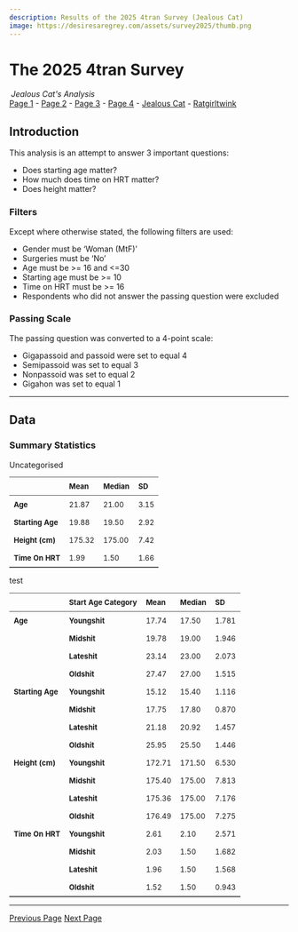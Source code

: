```yaml
---
description: Results of the 2025 4tran Survey (Jealous Cat)
image: https://desiresaregrey.com/assets/survey2025/thumb.png
---
```

<style type="text/css">
.tg {
  width: 100%;
  border-collapse: collapse;
  border-spacing: 0;
  font-size: 13px;
}

.tg th, .tg td {
  padding: 8px 8px;
  border: none;
  vertical-align: middle;
}

.tg thead tr {
  border-top: 1px solid #555;
  border-bottom: 1px solid #555;
}

.tg th {
  text-align: left;
  font-weight: bold;
}

.tg :is(td,th):first-child,
.tg tr > :is(td,th)[rowspan] + :is(td,th) {
  font-weight: bold;
}

.tg tbody tr:last-child {
  border-bottom: 2px solid #555;
}

.tg .tg-cly1 {
  text-align: left; 
  vertical-align: middle;
}
.tg .tg-0lax {
  text-align: left;
  vertical-align: top;
}
</style>

# The 2025 4tran Survey
<h6 style="margin: 0 0.2rem">Jealous Cat's Analysis</h6>

<div class="nav-links">
  <a href="/4transurvey2025/">Page 1</a> - 
  <a href="/4transurvey2025/2">Page 2</a> - 
  <a href="/4transurvey2025/3">Page 3</a> - 
  <a href="/4transurvey2025/4">Page 4</a> - 
  <!--<a href="/4transurvey2025/amekyras">Amekyras</a> -  -->
  <a href="/4transurvey2025/jealouscat" class="active">Jealous Cat</a> - 
  <a href="/4transurvey2025/ratgirltwink">Ratgirltwink</a>
</div>

## Introduction

This analysis is an attempt to answer 3 important questions:

- Does starting age matter?
- How much does time on HRT matter?
- Does height matter?

### Filters

Except where otherwise stated, the following filters are used:

- Gender must be ‘Woman (MtF)’
- Surgeries must be ‘No’
- Age must be >= 16 and <=30
- Starting age must be >= 10
- Time on HRT must be >= 16
- Respondents who did not answer the passing question were excluded

### Passing Scale

The passing question was converted to a 4-point scale:

- Gigapassoid and passoid were set to equal 4
- Semipassoid was set to equal 3
- Nonpassoid was set to equal 2
- Gigahon was set to equal 1

___

## Data

### Summary Statistics

<p style="margin-bottom: 0">Uncategorised</p>

<table class="tg"><thead>
  <tr>
    <th class="tg-lboi"></th>
    <th class="tg-lboi">Mean</th>
    <th class="tg-lboi">Median</th>
    <th class="tg-lboi">SD</th>
  </tr></thead>
<tbody>
  <tr>
    <td class="tg-0pky">Age</td>
    <td class="tg-0pky">21.87</td>
    <td class="tg-0pky">21.00</td>
    <td class="tg-0pky">3.15</td>
  </tr>
  <tr>
    <td class="tg-0pky">Starting Age</td>
    <td class="tg-0pky">19.88</td>
    <td class="tg-0pky">19.50</td>
    <td class="tg-0pky">2.92</td>
  </tr>
  <tr>
    <td class="tg-0pky">Height (cm)</td>
    <td class="tg-0pky">175.32</td>
    <td class="tg-0pky">175.00</td>
    <td class="tg-0pky">7.42</td>
  </tr>
  <tr>
    <td class="tg-0pky">Time On HRT</td>
    <td class="tg-0pky">1.99</td>
    <td class="tg-0pky">1.50</td>
    <td class="tg-0pky">1.66</td>
  </tr>
</tbody>
</table>

test

<table class="tg"><thead>
  <tr>
    <th class="tg-cly1"></th>
    <th class="tg-cly1">Start Age Category</th>
    <th class="tg-cly1">Mean</th>
    <th class="tg-cly1">Median</th>
    <th class="tg-cly1">SD</th>
  </tr></thead>
<tbody>
  <tr>
    <td class="tg-0lax" rowspan="4">Age</td>
    <td class="tg-0lax">Youngshit</td>
    <td class="tg-0lax">17.74</td>
    <td class="tg-0lax">17.50</td>
    <td class="tg-0lax">1.781</td>
  </tr>
  <tr>
    <td class="tg-0lax">Midshit</td>
    <td class="tg-0lax">19.78</td>
    <td class="tg-0lax">19.00</td>
    <td class="tg-0lax">1.946</td>
  </tr>
  <tr>
    <td class="tg-0lax">Lateshit</td>
    <td class="tg-0lax">23.14</td>
    <td class="tg-0lax">23.00</td>
    <td class="tg-0lax">2.073</td>
  </tr>
  <tr>
    <td class="tg-0lax">Oldshit</td>
    <td class="tg-0lax">27.47</td>
    <td class="tg-0lax">27.00</td>
    <td class="tg-0lax">1.515</td>
  </tr>
  <tr>
    <td class="tg-0lax" rowspan="4">Starting Age</td>
    <td class="tg-0lax">Youngshit</td>
    <td class="tg-0lax">15.12</td>
    <td class="tg-0lax">15.40</td>
    <td class="tg-0lax">1.116</td>
  </tr>
  <tr>
    <td class="tg-0lax">Midshit</td>
    <td class="tg-0lax">17.75</td>
    <td class="tg-0lax">17.80</td>
    <td class="tg-0lax">0.870</td>
  </tr>
  <tr>
    <td class="tg-0lax">Lateshit</td>
    <td class="tg-0lax">21.18</td>
    <td class="tg-0lax">20.92</td>
    <td class="tg-0lax">1.457</td>
  </tr>
  <tr>
    <td class="tg-0lax">Oldshit</td>
    <td class="tg-0lax">25.95</td>
    <td class="tg-0lax">25.50</td>
    <td class="tg-0lax">1.446</td>
  </tr>
  <tr>
    <td class="tg-0lax" rowspan="4">Height (cm)</td>
    <td class="tg-0lax">Youngshit</td>
    <td class="tg-0lax">172.71</td>
    <td class="tg-0lax">171.50</td>
    <td class="tg-0lax">6.530</td>
  </tr>
  <tr>
    <td class="tg-0lax">Midshit</td>
    <td class="tg-0lax">175.40</td>
    <td class="tg-0lax">175.00</td>
    <td class="tg-0lax">7.813</td>
  </tr>
  <tr>
    <td class="tg-0lax">Lateshit</td>
    <td class="tg-0lax">175.36</td>
    <td class="tg-0lax">175.00</td>
    <td class="tg-0lax">7.176</td>
  </tr>
  <tr>
    <td class="tg-0lax">Oldshit</td>
    <td class="tg-0lax">176.49</td>
    <td class="tg-0lax">175.00</td>
    <td class="tg-0lax">7.275</td>
  </tr>
  <tr>
    <td class="tg-0lax" rowspan="4">Time On HRT</td>
    <td class="tg-0lax">Youngshit</td>
    <td class="tg-0lax">2.61</td>
    <td class="tg-0lax">2.10</td>
    <td class="tg-0lax">2.571</td>
  </tr>
  <tr>
    <td class="tg-0lax">Midshit</td>
    <td class="tg-0lax">2.03</td>
    <td class="tg-0lax">1.50</td>
    <td class="tg-0lax">1.682</td>
  </tr>
  <tr>
    <td class="tg-0lax">Lateshit</td>
    <td class="tg-0lax">1.96</td>
    <td class="tg-0lax">1.50</td>
    <td class="tg-0lax">1.568</td>
  </tr>
  <tr>
    <td class="tg-0lax">Oldshit</td>
    <td class="tg-0lax">1.52</td>
    <td class="tg-0lax">1.50</td>
    <td class="tg-0lax">0.943</td>
  </tr>
</tbody></table>

___

<div class="button-container">
  <!--<a class="big-button" href="../amekyras">Previous Page</a>-->
  <a class="big-button" href="../4">Previous Page</a>
  <a class="big-button" href="../ratgirltwink">Next Page</a>
</div>